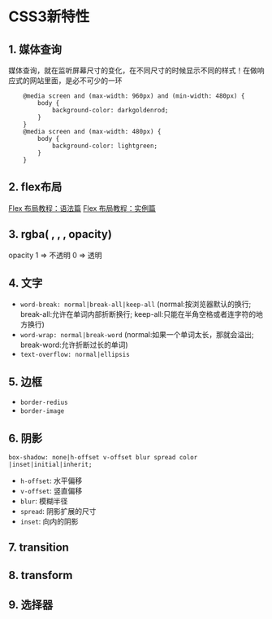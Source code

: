 # CSS3新特性

## 1. 媒体查询

媒体查询，就在监听屏幕尺寸的变化，在不同尺寸的时候显示不同的样式！在做响应式的网站里面，是必不可少的一环

```
    @media screen and (max-width: 960px) and (min-width: 480px) {
        body {
            background-color: darkgoldenrod;
        }
    }
    @media screen and (max-width: 480px) {
        body {
            background-color: lightgreen;
        }
    }

```

## 2. flex布局

[Flex 布局教程：语法篇](http://www.ruanyifeng.com/blog/2015/07/flex-grammar.html)
[Flex 布局教程：实例篇](http://www.ruanyifeng.com/blog/2015/07/flex-examples.html)

## 3. rgba( , , , opacity)

opacity  1 => 不透明  0 => 透明


## 4. 文字
* `word-break: normal|break-all|keep-all` (normal:按浏览器默认的换行; break-all:允许在单词内部折断换行; keep-all:只能在半角空格或者连字符的地方换行)
* `word-wrap: normal|break-word` (normal:如果一个单词太长，那就会溢出; break-word:允许折断过长的单词)
* `text-overflow: normal|ellipsis`

## 5. 边框

* `border-redius`
* `border-image`

## 6. 阴影

`box-shadow: none|h-offset v-offset blur spread color |inset|initial|inherit;`

* `h-offset`: 水平偏移
* `v-offset`: 竖直偏移
* `blur`: 模糊半径
* `spread`: 阴影扩展的尺寸
* `inset`: 向内的阴影

## 7. transition


## 8. transform


## 9. 选择器

